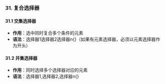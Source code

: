 ### 31. 复合选择器

#### 31.1 交集选择器

- **作用**：选中同时复合多个条件的元素
- **语法**：选择器1选择器2选择器n{}（如果有元素选择器，必须以元素选择器作为开头）

#### 31.2 并集选择器

- **作用**：同时选择多个选择器对应的元素
- **语法**：选择器1,选择器2,选择器n{}